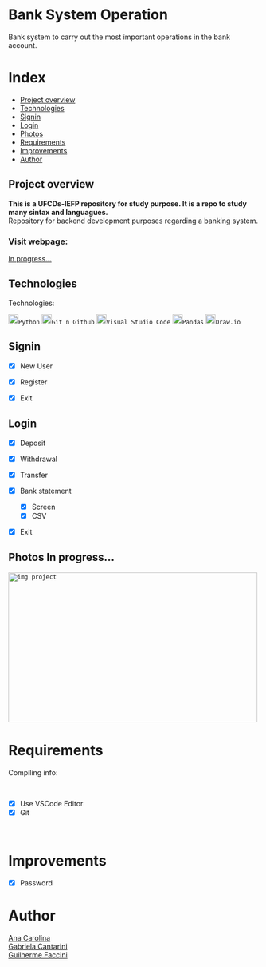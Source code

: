 # Bank System Operation

Bank system to carry out the most important operations in the bank account.

# Index

- [Project overview](#id01)
- [Technologies](#id02)
- [Signin](#id03)
- [Login](#id04)
- [Photos](#id05)
- [Requirements](#id06)
- [Improvements](#id07)
- [Author](#id08)



## Project overview <a name="id01"></a>

**This is a UFCDs-IEFP repository for study purpose. It is a repo to study many sintax and languagues.**
<br />Repository for backend development purposes regarding a banking system.

<h3>Visit webpage: </h3><a href="">In progress...</a>


## Technologies <a name="#id02"></a>

Technologies:<br/>

<code><img height="20" src="" alt="img">Python</code>
<code><img height="20" src="" alt="img">Git n Github</code>
<code><img height="20" src="" alt="img">Visual Studio Code</code>
<code><img height="20" src="" alt="img">Pandas</code>
<code><img height="20" src="" alt="img">Draw.io</code>

## Signin <a name="id03"></a>

- [x] New User
- [x] Register
- [x] Exit


## Login<a name="id04"></a>

- [x] Deposit
- [x] Withdrawal
- [x] Transfer
- [x] Bank statement
    - [x] Screen
    - [x] CSV
- [x] Exit


## Photos <a name="id05">In progress...</a>
<code><img height="300" width="500" src="" alt="img project"></code>



# Requirements <a name="id06"></a>
<p>Compiling info:</p>

<br />

- [x] Use VSCode Editor
- [x] Git

<br />

# Improvements <a name="id07"></a>

- [x] Password


# Author <a name="id08"></a>

<a href="https://github.com/AvlisCarolina">Ana Carolina</a><br />
<a href="https://www.linkedin.com/in/gabrielacantarini/">Gabriela Cantarini</a><br />
<a href="https://github.com/Faccini-Guilherme">Guilherme Faccini</a>